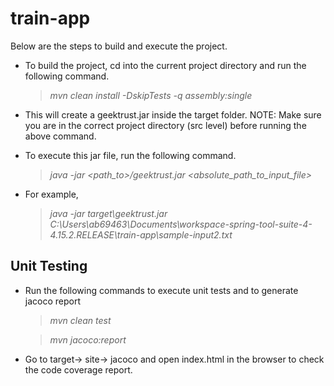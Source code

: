 # train-app

Below are the steps to build and execute the project.

* To build the project, cd into the current project directory and run the following command.
  > *mvn clean install -DskipTests -q assembly:single*
* This will create a geektrust.jar inside the target folder.
NOTE: Make sure you are in the correct project directory (src level) before running the above command.

* To execute this jar file, run the following command.
  > *java -jar <path_to>/geektrust.jar <absolute_path_to_input_file>*
* For example,
  > *java -jar target\geektrust.jar C:\Users\ab69463\Documents\workspace-spring-tool-suite-4-4.15.2.RELEASE\train-app\sample-input2.txt*


## Unit Testing

* Run the following commands to execute unit tests and to generate jacoco report
  > *mvn clean test*

  > *mvn jacoco:report*

* Go to target-> site-> jacoco and open index.html in the browser to check the code coverage report.
